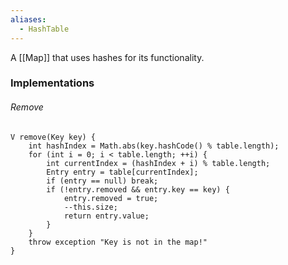 ```yaml
---
aliases:
  - HashTable
---
```


A [[Map]] that uses hashes for its functionality.
### Implementations
###### Remove
```
V remove(Key key) {
    int hashIndex = Math.abs(key.hashCode() % table.length);
    for (int i = 0; i < table.length; ++i) {
        int currentIndex = (hashIndex + i) % table.length;
        Entry entry = table[currentIndex];
        if (entry == null) break;
        if (!entry.removed && entry.key == key) {
            entry.removed = true;
            --this.size;
            return entry.value;
        }
    }
    throw exception "Key is not in the map!"
}

```
